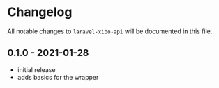 # Changelog

All notable changes to `laravel-xibo-api` will be documented in this file.

## 0.1.0 - 2021-01-28

- initial release
- adds basics for the wrapper
